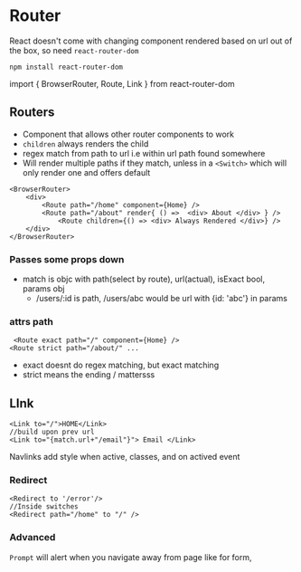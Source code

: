 # Router

React doesn't come with changing component rendered based on url out of the box, so need `react-router-dom`

`npm install react-router-dom`

import { BrowserRouter, Route, Link } from react-router-dom

## Routers

- Component that allows other router components to work 
- `children` always renders the child
- regex match from path to url i.e within url path found somewhere 
- Will render multiple paths if they match, unless in a `<Switch>`  which will only render one and offers default

```react
<BrowserRouter>
	<div>
    	<Route path="/home" component={Home} />
        <Route path="/about" render{ () =>  <div> About </div> } />
            <Route children={() => <div> Always Rendered </div>} /> 
    </div>
</BrowserRouter>
```

### Passes some props down

- match is objc with path(select by route), url(actual), isExact bool, params obj 
  - /users/:id is path, /users/abc would be url with {id: 'abc'} in params

### attrs path

```react
 <Route exact path="/" component={Home} />
<Route strict path="/about/" ...
```

- exact doesnt do regex matching, but exact matching
- strict means the ending / mattersss 

## LInk

```react
<Link to="/">HOME</Link>
//build upon prev url
<Link to="{match.url+"/email"}"> Email </Link>
```

Navlinks add style when active, classes, and on actived event

### Redirect

```react
<Redirect to '/error'/>
//Inside switches
<Redirect path="/home" to "/" />
```

### Advanced

`Prompt` will alert when you navigate away from page like for form, 
